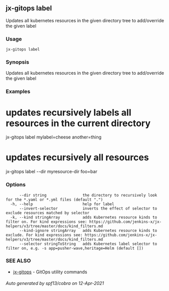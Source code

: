 ## jx-gitops label

Updates all kubernetes resources in the given directory tree to add/override the given label

### Usage

```
jx-gitops label
```

### Synopsis

Updates all kubernetes resources in the given directory tree to add/override the given label

### Examples

  # updates recursively labels all resources in the current directory
  jx-gitops label mylabel=cheese another=thing
  # updates recursively all resources
  jx-gitops label --dir myresource-dir foo=bar

### Options

```
      --dir string                the directory to recursively look for the *.yaml or *.yml files (default ".")
  -h, --help                      help for label
      --invert-selector           inverts the effect of selector to exclude resources matched by selector
  -k, --kind stringArray          adds Kubernetes resource kinds to filter on. For kind expressions see: https://github.com/jenkins-x/jx-helpers/v3/tree/master/docs/kind_filters.md
      --kind-ignore stringArray   adds Kubernetes resource kinds to exclude. For kind expressions see: https://github.com/jenkins-x/jx-helpers/v3/tree/master/docs/kind_filters.md
      --selector stringToString   adds Kubernetes label selector to filter on, e.g. -s app=pusher-wave,heritage=Helm (default [])
```

### SEE ALSO

* [jx-gitops](jx-gitops.md)	 - GitOps utility commands

###### Auto generated by spf13/cobra on 12-Apr-2021
